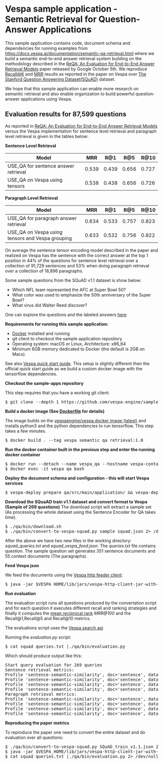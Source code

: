 <!-- Copyright 2019 Oath Inc. Licensed under the terms of the Apache 2.0 license. See LICENSE in the project root. -->

# Vespa sample application - Semantic Retrieval for Question-Answer Applications 

This sample application contains code, document schema and dependencies for running examples from https://docs.vespa.ai/documentation/semantic-qa-retrieval.html 
where we build a semantic end-to-end answer retrieval system building on the methodology described in the [ReQA: An Evaluation for End-to-End Answer Retrieval Models](https://arxiv.org/abs/1907.04780) paper released by Google
October 5th.
We reproduce [Recall@K](https://en.wikipedia.org/wiki/Evaluation_measures_(information_retrieval)) and 
[MRR](https://en.wikipedia.org/wiki/Mean_reciprocal_rank) results as reported in the paper on Vespa over [The Stanford Question Answering Dataset(SQuAD)](https://rajpurkar.github.io/SQuAD-explorer/) dataset. 

We hope that this sample
application can enable more research on semantic retrieval and also enable organization to build powerful question-answer applications using Vespa. 

## Evaluation results for 87,599 questions

As reported in  [ReQA: An Evaluation for End-to-End Answer Retrieval Models](https://arxiv.org/abs/1907.04780) versus the Vespa implementation for sentence 
level retrieval and paragraph level retrieval is given in the tables below:

**Sentence Level Retrieval**

|Model   | MRR  | R@1  | R@5  | R@10  |
|---|---|---|---|---|
|USE_QA for sentence answer retrieval | 0.539  | 0.439  | 0.656  | 0.727   |
|USE_QA on Vespa using tensors        | 0.538  | 0.438  | 0.656  | 0.726   |

**Paragraph Level Retrieval**

|Model   | MRR  | R@1  | R@5  | R@10  |
|---|---|---|---|---|
|USE_QA for paragraph answer retrieval | 0.634 | 0.533 | 0.757 | 0.823   |
|USE_QA on Vespa using tensors and Vespa grouping       | 0.633 | 0.532| 0.756  | 0.822|

On average the sentence tensor encoding model described in the paper and realized on Vespa has the sentence with the correct answer at the top 1 position in 44% of the questions for sentence level retrieval over a collection of 
91,729 sentences and 53% when doing paragraph retrieval over a collection of 18,896 paragraphs. 

Some sample questions from the SQuAD v1.1 dataset is show below:

* Which NFL team represented the AFC at Super Bowl 50?
* What color was used to emphasize the 50th anniversary of the Super Bowl?
* What virus did Walter Reed discover?

One can explore the questions and the labeled answers [here](https://rajpurkar.github.io/SQuAD-explorer/explore/1.1/dev/)

**Requirements for running this sample application:**

* [Docker](https://www.docker.com/) installed and running  
* git client to checkout the sample application repository
* Operating system: macOS or Linux, Architecture: x86_64
* Minimum 6GB memory dedicated to Docker (the default is 2GB on Macs).
 
See also [Vespa quick start guide](https://docs.vespa.ai/documentation/vespa-quick-start.html). This setup is slightly different then the official quick start guide as we build a custom docker image
with the tensorflow dependencies.

**Checkout the sample-apps repository**

This step requires that you have a working git client:
<pre>
$ git clone --depth 1 https://github.com/vespa-engine/sample-apps.git; cd sample-apps/semantic-qa-retrieval
</pre>

**Build a docker image (See [Dockerfile](Dockerfile) for details)**

The image builds on the [vespaengine/vespa docker image (latest)](https://hub.docker.com/r/vespaengine/vespa/tags) and installs python3 and the python dependencies to run tensorflow. This 
step takes a few minutes. 
<pre>
$ docker build . --tag vespa_semantic_qa_retrieval:1.0 
</pre>

**Run the docker container built in the previous step and enter the running docker container**

<pre>
$ docker run --detach --name vespa_qa --hostname vespa-container --privileged vespa_semantic_qa_retrieval:1.0
$ docker exec -it vespa_qa bash 
</pre>

**Deploy the document schema and configuration - this will start Vespa services**

<pre>
$ vespa-deploy prepare qa/src/main/application/ && vespa-deploy activate
</pre>

**Download the SQuaAD train v1.1 dataset and convert format to Vespa (Sample of 269 questions)**
The download script will extract a sample set (As processing the whole dataset using the Sentence Encoder for QA takes time).

<pre>
$ ./qa/bin/download.sh
$ ./qa/bin/convert-to-vespa-squad.py sample_squad.json 2> /dev/null
</pre>

After the above we have two new files in the working directory: 
_squad_queries.txt_ and _squad_vespa_feed.json_. The _queries.txt_ file contains question. The sample question set generates 351 sentence documents and 55
context documents (The paragraphs). 

**Feed Vespa json** 

We feed the documents using the [Vespa http feeder client](https://docs.vespa.ai/documentation/vespa-http-client.html):
<pre>
$ java -jar $VESPA_HOME/lib/jars/vespa-http-client-jar-with-dependencies.jar --file squad_vespa_feed.json --endpoint http://localhost:8080 
</pre>

**Run evaluation**

The evaluation script runs all questions produced by the convertation script and for each question it executes different recall and ranking strategies and finally it computes the 
[mean reciprocal rank](https://en.wikipedia.org/wiki/Mean_reciprocal_rank) _MRR@100_ and the Recall@1,Recall@5 and Recall@10 metrics. 

 The evaluations script uses the [Vespa search api](https://docs.vespa.ai/documentation/search-api.html) 

Running the _evaluation.py_ script:

<pre>
$ cat squad_queries.txt |./qa/bin/evaluation.py 
</pre>

Which should produce output like this:

<pre>
Start query evaluation for 269 queries
Sentence retrieval metrics:
Profile 'sentence-semantic-similarity', doc='sentence', dataset='squad',   MRR@100  0.5799
Profile 'sentence-semantic-similarity', doc='sentence', dataset='squad',   R@1 0.4498
Profile 'sentence-semantic-similarity', doc='sentence', dataset='squad',   R@5 0.7398
Profile 'sentence-semantic-similarity', doc='sentence', dataset='squad',   R@10 0.8290
Paragraph retrieval metrics:
Profile 'sentence-semantic-similarity', doc='sentence', dataset='squad',   MRR@100  0.7030
Profile 'sentence-semantic-similarity', doc='sentence', dataset='squad',   R@1 0.5725
Profile 'sentence-semantic-similarity', doc='sentence', dataset='squad',   R@5 0.8625
Profile 'sentence-semantic-similarity', doc='sentence', dataset='squad',   R@10 0.9405
</pre>

**Reproducing the paper metrics**

To reproduce the paper one need to convert the entire dataset and do evaluation over all questions:

<pre>
$ ./qa/bin/convert-to-vespa-squad.py SQuAD_train_v1.1.json 2> /dev/null
$ java -jar $VESPA_HOME/lib/jars/vespa-http-client-jar-with-dependencies.jar --file squad_vespa_feed.json --endpoint http://localhost:8080
$ cat squad_queries.txt |./qa/bin/evaluation.py 2> /dev/null
</pre>

